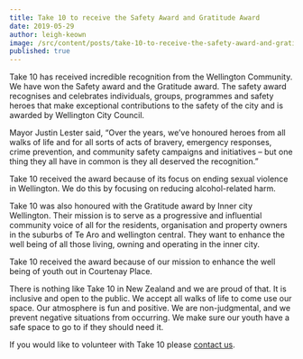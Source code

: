```yaml
---
title: Take 10 to receive the Safety Award and Gratitude Award
date: 2019-05-29
author: leigh-keown
image: /src/content/posts/take-10-to-receive-the-safety-award-and-gratitude-award.jpg
published: true
---
```


Take 10 has received incredible recognition from the Wellington Community. We have won the Safety award and the Gratitude award. The safety award recognises and celebrates individuals, groups, programmes and safety heroes that make exceptional contributions to the safety of the city and is awarded by Wellington City Council.

Mayor Justin Lester said, “Over the years, we’ve honoured heroes from all walks of life and for all sorts of acts of bravery, emergency responses, crime prevention, and community safety campaigns and initiatives – but one thing they all have in common is they all deserved the recognition.”

Take 10 received the award because of its focus on ending sexual violence in Wellington. We do this by focusing on reducing alcohol-related harm. 

Take 10 was also honoured with the Gratitude award by Inner city Wellington. Their mission is to serve as a progressive and influential community voice of all for the residents, organisation and property owners in the suburbs of Te Aro and wellington central. They want to enhance the well being of all those living, owning and operating in the inner city.

Take 10 received the award because of our mission to enhance the well being of youth out in Courtenay Place.

There is nothing like Take 10 in New Zealand and we are proud of that. It is inclusive and open to the public. We accept all walks of life to come use our space. Our atmosphere is fun and positive. We are non-judgmental, and we prevent negative situations from occurring. We make sure our youth have a safe space to go to if they should need it.

If you would like to volunteer with Take 10 please [contact us](/volunteer).